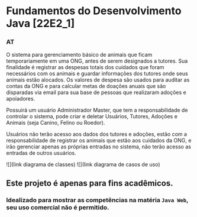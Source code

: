 # Fundamentos do Desenvolvimento Java [22E2_1] 
### AT


O sistema para gerenciamento básico de animais que ficam temporariamente em uma ONG, 
antes de serem designados a tutores. Sua finalidade é registrar as despesas totais dos cuidados 
que foram necessários com os animais e guardar informações dos tutores onde seus animais estão 
alocados. Os valores de despesa são usados para auditar as contas da ONG e para calcular metas 
de doações anuais que são disparadas via email para sua base de pessoas que realizaram adoções 
e apoiadores.

Possuirá um usuário Administrador Master, que tem a responsabilidade de controlar o sistema,
 pode criar e deletar Usuários, Tutores, Adoções e Animais (seja Canino, Felino ou Roedor).

Usuários não terão acesso aos dados dos tutores e adoções, estão com a responsabilidade de 
registrar os animais que estão aos cuidados da ONG, e irão gerenciar apenas as próprias entradas 
no sistema, não terão acesso as entradas de outros usuários. 



![](link diagrama de classes)
![](link diagrama de casos de uso)

## Este projeto é apenas para fins acadêmicos.
### Idealizado para mostrar as competências na matéria <code>Java Web</code>, seu uso comercial não é permitido.


